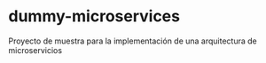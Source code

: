 # dummy-microservices
Proyecto de muestra para la implementación de una arquitectura de microservicios
